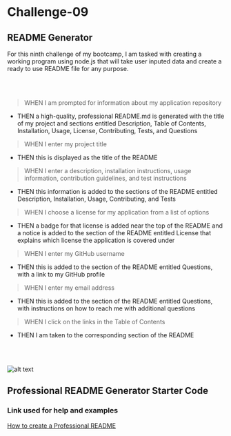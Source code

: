 # Challenge-09
## README Generator

For this ninth challenge of my bootcamp, I am tasked with creating a working program using node.js that will take user inputed data and create a ready to use README file for any purpose.

<br>
<br>

> WHEN I am prompted for information about my application repository
- THEN a high-quality, professional README.md is generated with the title of my project and sections entitled Description, Table of Contents, Installation, Usage, License, Contributing, Tests, and Questions
> WHEN I enter my project title
- THEN this is displayed as the title of the README
> WHEN I enter a description, installation instructions, usage information, contribution guidelines, and test instructions
- THEN this information is added to the sections of the README entitled Description, Installation, Usage, Contributing, and Tests
> WHEN I choose a license for my application from a list of options
- THEN a badge for that license is added near the top of the README and a notice is added to the section of the README entitled License that explains which license the application is covered under
> WHEN I enter my GitHub username
- THEN this is added to the section of the README entitled Questions, with a link to my GitHub profile
> WHEN I enter my email address
- THEN this is added to the section of the README entitled Questions, with instructions on how to reach me with additional questions
> WHEN I click on the links in the Table of Contents
- THEN I am taken to the corresponding section of the README
<br>
<br>

![alt text](placeholdertext)

## Professional README Generator Starter Code
### Link used for help and examples

[How to create a Professional README](https://coding-boot-camp.github.io/full-stack/github/professional-readme-guide)
